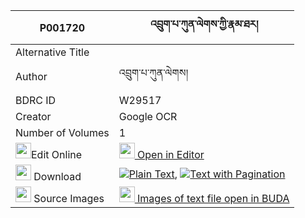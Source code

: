 |P001720|འབྲུག་པ་ཀུན་ལེགས་ཀྱི་རྣམ་ཐར། 
| --- | --- 
|Alternative Title |
|Author| འབྲུག་པ་ཀུན་ལེགས།
|BDRC ID | W29517
|Creator | Google OCR
|Number of Volumes| 1
|<img width="25" src="https://img.icons8.com/color/25/000000/edit-property.png">Edit Online| [<img width="25" src="https://avatars.githubusercontent.com/u/45091458?s=200&v=4"> Open in Editor](http://editor.openpecha.org/P001720)
|<img width="25" src="https://img.icons8.com/fluent/48/000000/download-2.png"/>  Download | [![](https://img.icons8.com/color/20/000000/txt.png)Plain Text](https://github.com/Openpecha/P001720/releases/download/v1/drukpa_kun_lek_kyi_namtar_plain_P001720.zip), [![](https://img.icons8.com/color/20/000000/txt.png)Text with Pagination](https://github.com/Openpecha/P001720/releases/download/v1/drukpa_kun_lek_kyi_namtar_pages_P001720.zip)
|<img width="25" src="https://img.icons8.com/plasticine/100/000000/pictures-folder.png"/>  Source Images | [<img width="25" src="https://library.bdrc.io/icons/BUDA-small.svg"> Images of text file open in BUDA](https://library.bdrc.io/show/bdr:W29517)